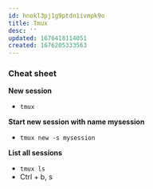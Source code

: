 ```yaml
---
id: hnokl3pj1g9ptdn1ivmpk9o
title: Tmux
desc: ''
updated: 1676418114051
created: 1676205333563
---
```


### Cheat sheet
**New session**
- `tmux`

**Start new session with name mysession**
- `tmux new -s mysession`

**List all sessions**
- `tmux ls`
- Ctrl + b, s

